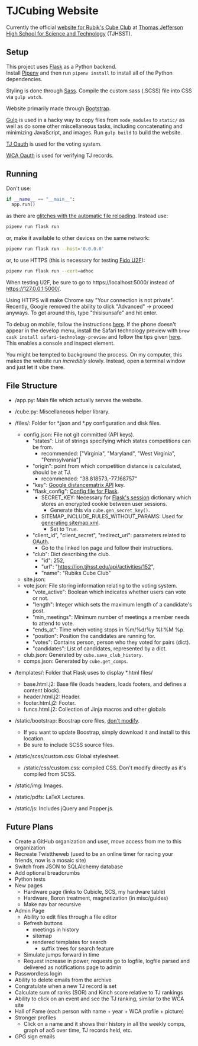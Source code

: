 # TJCubing Website

Currently the official [website for Rubik's Cube Club](https://activities.tjhsst.edu/cubing/) 
at [Thomas Jefferson High School for Science and Technology](https://tjhsst.fcps.edu/) (TJHSST).

## Setup
This project uses [Flask](http://flask.pocoo.org/) as a Python backend.  
Install [Pipenv](https://docs.pipenv.org/en/latest/install/#installing-pipenv) and then run `pipenv install` to install all of the Python dependencies.

Styling is done through [Sass](https://sass-lang.com/). Compile the custom sass (.SCSS) file into CSS via `gulp watch`.

Website primarily made through [Bootstrap](https://getbootstrap.com).

[Gulp](https://gulpjs.com/) is used in a hacky way to copy files from `node_modules` to `static/` as well as do some other miscellaneous tasks, including concatenating and minimizing JavaScript, and images. Run `gulp build` to build the website. 

[TJ Oauth](https://ion.readthedocs.io/en/latest/developing/oauth.html) is used for the voting system.

[WCA Oauth](https://github.com/thewca/worldcubeassociation.org/wiki/OAuth-documentation-notes) is used for verifying TJ records.

## Running

Don't use:

```python
if __name__ == "__main__":
  app.run()
```

as there are [glitches with the automatic file reloading](http://flask.pocoo.org/docs/1.0/server/#in-code).
Instead use: 

```bash
pipenv run flask run 
```

or, make it available to other devices on the same network:
```bash
pipenv run flask run --host='0.0.0.0'
```

or, to use HTTPS (this is necessary for testing [Fido U2F](https://www.yubico.com/authentication-standards/fido-u2f/)):
```bash
pipenv run flask run --cert=adhoc
```

When testing U2F,  be sure to go to https://localhost:5000/ 
instead of https://127.0.0.1:5000/.

Using HTTPS will make Chrome say "Your connection is not private".
Recently, Google removed the ability to click "Advanced" -> proceed anyways. 
To get around this, type "thisisunsafe" and hit enter.

To debug on mobile, follow the instructions 
[here](https://appletoolbox.com/use-web-inspector-debug-mobile-safari/).
If the phone doesn't appear in the develop menu, 
install the Safari technology preview with `brew cask install safari-technology-preview`
and follow the tips given 
[here](https://forums.developer.apple.com/thread/123530).
This enables a console and inspect element.

You might be tempted to background the process. 
On my computer, this makes the website run _incredibly_ slowly.
Instead, open a terminal window and just let it vibe there.

## File Structure

- /app.py: Main file which actually serves the website. 
- /cube.py: Miscellaneous helper library.
- /files/: Folder for *.json and *.py configuration and disk files.
  - config.json: File not git committed (API keys).
    - "states": List of strings specifying which states competitions can be from.
      - recommended: ["Virginia", "Maryland", "West Virginia", "Pennsylvania"]
    - "origin": point from which competition distance is calculated, should be at TJ.
      - recommended: "38.818573,-77.168757" 
    - "key": [Google distancematrix API](https://developers.google.com/maps/documentation/distance-matrix/start) key.
    - "flask_config": [Config file for Flask](http://flask.pocoo.org/docs/1.0/config/).
      - SECRET_KEY: Necessary for [Flask's session](http://flask.pocoo.org/docs/1.0/quickstart/#sessions) dictionary which stores an encrypted cookie between user sessions.
        - Generate this via `cube.gen_secret_key()`.
      - SITEMAP_INCLUDE_RULES_WITHOUT_PARAMS: Used for [generating sitemap.xml](https://flask-sitemap.readthedocs.io/en/latest/). 
        - Set to `True`.
    - "client_id", "client_secret", "redirect_uri": parameters related to [OAuth](https://requests-oauthlib.readthedocs.io/en/latest/).
      - Go to the linked Ion page and follow their instructions.
    - "club": Dict describing the club.
      - "id": 252, 
      - "url": "https://ion.tjhsst.edu/api/activities/152", 
      - "name": "Rubiks Cube Club"
  - site.json: 
  - vote.json: File storing information relating to the voting system.
    - "vote_active": Boolean which indicates whether users can vote or not.
    - "length": Integer which sets the maximum length of a candidate's post.
    - "min_meetings": Minimum number of meetings a member needs to attend to vote.
    - "ends_at": Time when voting stops in %m/%d/%y %I:%M %p.
    - "position": Position the candidates are running for.
    - "votes": Contains person, person who they voted for pairs (dict).
    - "candidates": List of candidates, represented by a dict.
  - club.json: Generated by `cube.save_club_history`.
  - comps.json: Generated by `cube.get_comps`.

- /templates/: Folder that Flask uses to display *.html files/
  - base.html.j2: Base file (loads headers, loads footers, and defines a content block).
  - header.html.j2: Header.
  - footer.html.j2: Footer. 
  - funcs.html.j2: Collection of Jinja macros and other globals


- /static/bootstrap: Boostrap core files, [don't modify](https://getbootstrap.com/docs/4.3/getting-started/theming/).
  - If you want to update Boostrap, simply download it and install to this location.
  - Be sure to include SCSS source files. 


- /static/scss/custom.css: Global stylesheet.
  - /static/css/custom.css: compiled CSS. Don't modify directly as it's compiled from SCSS.

- /static/img: Images.
- /static/pdfs: LaTeX Lectures.
- /static/js: Includes jQuery and Popper.js.

## Future Plans
- Create a GitHub organization and user, move access from me to this organization
- Recreate Twisttheweb (used to be an online timer for racing your friends, now is a mosaic site)
- Switch from JSON to SQLAlchemy database
- Add optional breadcrumbs
- Python tests
- New pages
  - Hardware page (links to Cubicle, SCS, my hardware table)
  - Hardware, Boron treatment, magnetization (in misc/guides)
  - Make nav bar recursive
- Admin Page
  - Ability to edit files through a file editor 
  - Refresh buttons
    - meetings in history
    - sitemap
    - rendered templates for search
      - suffix trees for search feature
  - Simulate jumps forward in time
  - Request increase in power, requests go to logfile, logfile parsed and delivered as notifications page to admin
- Passwordless login
- Ability to delete emails from the archive
- Congratulate when a new TJ record is set
- Calculate sum of ranks (SOR) and Kinch score relative to TJ rankings
- Ability to click on an event and see the TJ ranking, similar to the WCA site
- Hall of Fame (each person with name + year + WCA profile + picture)
- Stronger profiles
  - Click on a name and it shows their history in all the weekly comps, graph of ao5 over time, TJ records held, etc.
- GPG sign emails
